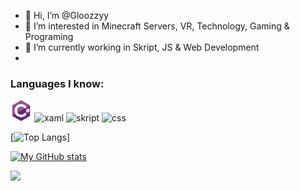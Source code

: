 - 👋 Hi, I’m @Gloozzyy
- 👀 I’m interested in Minecraft Servers, VR, Technology, Gaming & Programing
- 🌱 I’m currently working in Skript, JS & Web Development
- 
<h3 align="left">Languages I know:</h3>
<p align="left">
<img src="https://raw.githubusercontent.com/devicons/devicon/master/icons/csharp/csharp-original.svg" alt="csharp" width="34" height="auto"/> <img src="https://cdn.discordapp.com/attachments/780958889356820510/824814012679716885/output-onlinepngtools1.png" alt="xaml" width="34" height="auto"/> <img src="https://user-images.githubusercontent.com/24407938/43416464-02cc9428-9441-11e8-92fe-4e1358736680.png" alt="skript" width="34" height="auto"/> <img src="https://upload.wikimedia.org/wikipedia/commons/6/62/CSS3_logo.svg" alt="css" width="34" height="auto"/>
<p>

[![Top Langs](https://github-readme-stats.vercel.app/api/top-langs/?username=gloozzyy&theme=radical)]

[![My GitHub stats](https://github-readme-stats.vercel.app/api?username=gloozzyy&theme=radical)](https://github.com/gloozzyy)

<img src="https://komarev.com/ghpvc/?username=Gloozzyy&color=191724">

<!---
gloozzyy/gloozzyy is a ✨ special ✨ repository because its `README.md` (this file) appears on your GitHub profile.
You can click the Preview link to take a look at your changes.
--->
